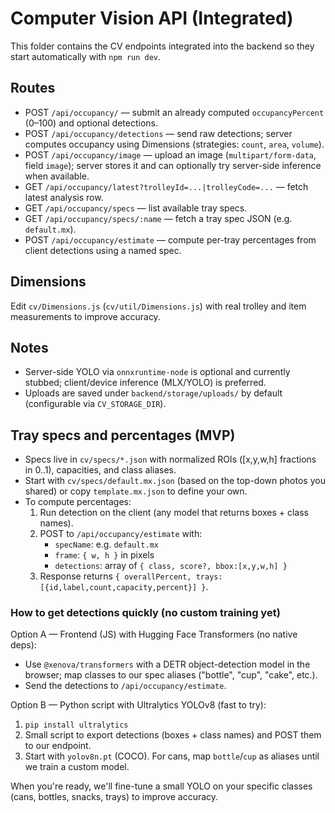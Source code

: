 # Computer Vision API (Integrated)

This folder contains the CV endpoints integrated into the backend so they start automatically with `npm run dev`.

## Routes

- POST `/api/occupancy/` — submit an already computed `occupancyPercent` (0–100) and optional detections.
- POST `/api/occupancy/detections` — send raw detections; server computes occupancy using Dimensions (strategies: `count`, `area`, `volume`).
- POST `/api/occupancy/image` — upload an image (`multipart/form-data`, field `image`); server stores it and can optionally try server-side inference when available.
- GET  `/api/occupancy/latest?trolleyId=...|trolleyCode=...` — fetch latest analysis row.
 - GET  `/api/occupancy/specs` — list available tray specs.
 - GET  `/api/occupancy/specs/:name` — fetch a tray spec JSON (e.g. `default.mx`).
 - POST `/api/occupancy/estimate` — compute per-tray percentages from client detections using a named spec.

## Dimensions

Edit `cv/Dimensions.js` (`cv/util/Dimensions.js`) with real trolley and item measurements to improve accuracy.

## Notes

- Server-side YOLO via `onnxruntime-node` is optional and currently stubbed; client/device inference (MLX/YOLO) is preferred.
- Uploads are saved under `backend/storage/uploads/` by default (configurable via `CV_STORAGE_DIR`).

## Tray specs and percentages (MVP)

- Specs live in `cv/specs/*.json` with normalized ROIs ([x,y,w,h] fractions in 0..1), capacities, and class aliases.
- Start with `cv/specs/default.mx.json` (based on the top-down photos you shared) or copy `template.mx.json` to define your own.
- To compute percentages:
	1) Run detection on the client (any model that returns boxes + class names).
	2) POST to `/api/occupancy/estimate` with:
		 - `specName`: e.g. `default.mx`
		 - `frame`: `{ w, h }` in pixels
		 - `detections`: array of `{ class, score?, bbox:[x,y,w,h] }`
	3) Response returns `{ overallPercent, trays:[{id,label,count,capacity,percent}] }`.

### How to get detections quickly (no custom training yet)

Option A — Frontend (JS) with Hugging Face Transformers (no native deps):

- Use `@xenova/transformers` with a DETR object-detection model in the browser; map classes to our spec aliases ("bottle", "cup", "cake", etc.).
- Send the detections to `/api/occupancy/estimate`.

Option B — Python script with Ultralytics YOLOv8 (fast to try):

1) `pip install ultralytics`
2) Small script to export detections (boxes + class names) and POST them to our endpoint.
3) Start with `yolov8n.pt` (COCO). For cans, map `bottle`/`cup` as aliases until we train a custom model.

When you're ready, we'll fine-tune a small YOLO on your specific classes (cans, bottles, snacks, trays) to improve accuracy.